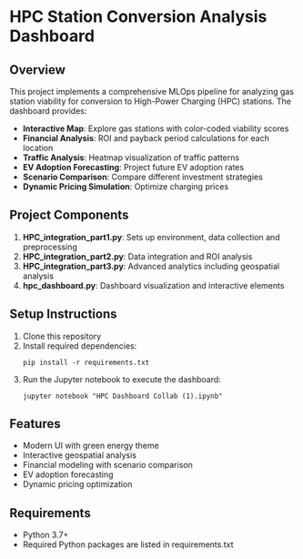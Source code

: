 # HPC Station Conversion Analysis Dashboard

## Overview

This project implements a comprehensive MLOps pipeline for analyzing gas station viability for conversion to High-Power Charging (HPC) stations. The dashboard provides:

- **Interactive Map**: Explore gas stations with color-coded viability scores
- **Financial Analysis**: ROI and payback period calculations for each location
- **Traffic Analysis**: Heatmap visualization of traffic patterns
- **EV Adoption Forecasting**: Project future EV adoption rates
- **Scenario Comparison**: Compare different investment strategies
- **Dynamic Pricing Simulation**: Optimize charging prices

## Project Components

1. **HPC_integration_part1.py**: Sets up environment, data collection and preprocessing
2. **HPC_integration_part2.py**: Data integration and ROI analysis
3. **HPC_integration_part3.py**: Advanced analytics including geospatial analysis
4. **hpc_dashboard.py**: Dashboard visualization and interactive elements

## Setup Instructions

1. Clone this repository
2. Install required dependencies:
   ```
   pip install -r requirements.txt
   ```
3. Run the Jupyter notebook to execute the dashboard:
   ```
   jupyter notebook "HPC Dashboard Collab (1).ipynb"
   ```

## Features

- Modern UI with green energy theme
- Interactive geospatial analysis
- Financial modeling with scenario comparison
- EV adoption forecasting
- Dynamic pricing optimization

## Requirements

- Python 3.7+
- Required Python packages are listed in requirements.txt 